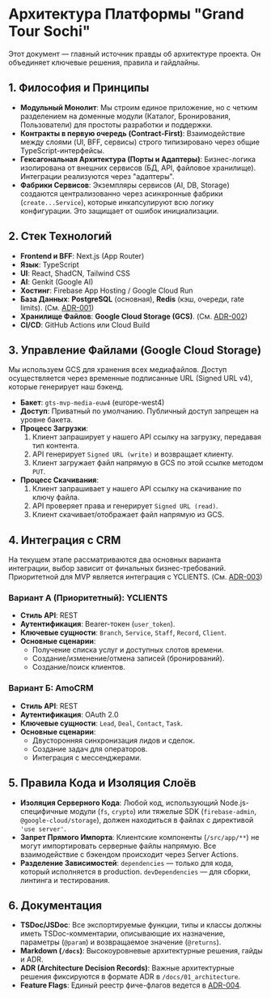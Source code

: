 # Архитектура Платформы "Grand Tour Sochi"

Этот документ — главный источник правды об архитектуре проекта. Он объединяет ключевые решения, правила и гайдлайны.

## 1. Философия и Принципы

- **Модульный Монолит**: Мы строим единое приложение, но с четким разделением на доменные модули (Каталог, Бронирования, Пользователи) для простоты разработки и поддержки.
- **Контракты в первую очередь (Contract-First)**: Взаимодействие между слоями (UI, BFF, сервисы) строго типизировано через общие TypeScript-интерфейсы.
- **Гексагональная Архитектура (Порты и Адаптеры)**: Бизнес-логика изолирована от внешних сервисов (БД, API, файловое хранилище). Интеграции реализуются через "адаптеры".
- **Фабрики Сервисов**: Экземпляры сервисов (AI, DB, Storage) создаются централизованно через асинхронные фабрики (`create...Service`), которые инкапсулируют всю логику конфигурации. Это защищает от ошибок инициализации.

## 2. Стек Технологий

- **Frontend и BFF**: Next.js (App Router)
- **Язык**: TypeScript
- **UI**: React, ShadCN, Tailwind CSS
- **AI**: Genkit (Google AI)
- **Хостинг**: Firebase App Hosting / Google Cloud Run
- **База Данных**: **PostgreSQL** (основная), **Redis** (кэш, очереди, rate limits). (См. [ADR-001](./01_architecture/ADR-001-database-selection.md))
- **Хранилище Файлов**: **Google Cloud Storage (GCS)**. (См. [ADR-002](./01_architecture/ADR-002-storage-selection.md))
- **CI/CD**: GitHub Actions или Cloud Build

## 3. Управление Файлами (Google Cloud Storage)

Мы используем GCS для хранения всех медиафайлов. Доступ осуществляется через временные подписанные URL (Signed URL v4), которые генерирует наш бэкенд.

- **Бакет**: `gts-mvp-media-euw4` (europe-west4)
- **Доступ**: Приватный по умолчанию. Публичный доступ запрещен на уровне бакета.
- **Процесс Загрузки**:
  1. Клиент запраширует у нашего API ссылку на загрузку, передавая тип контента.
  2. API генерирует `Signed URL (write)` и возвращает клиенту.
  3. Клиент загружает файл напрямую в GCS по этой ссылке методом `PUT`.
- **Процесс Скачивания**:
  1. Клиент запрашивает у нашего API ссылку на скачивание по ключу файла.
  2. API проверяет права и генерирует `Signed URL (read)`.
  3. Клиент скачивает/отображает файл напрямую из GCS.

## 4. Интеграция с CRM

На текущем этапе рассматриваются два основных варианта интеграции, выбор зависит от финальных бизнес-требований. Приоритетной для MVP является интеграция с YCLIENTS. (См. [ADR-003](./01_architecture/ADR-003-crm-strategy.md))

### Вариант А (Приоритетный): YCLIENTS
- **Стиль API**: REST
- **Аутентификация**: Bearer-токен (`user_token`).
- **Ключевые сущности**: `Branch`, `Service`, `Staff`, `Record`, `Client`.
- **Основные сценарии**:
  - Получение списка услуг и доступных слотов времени.
  - Создание/изменение/отмена записей (бронирований).
  - Создание/поиск клиентов.

### Вариант Б: AmoCRM
- **Стиль API**: REST
- **Аутентификация**: OAuth 2.0
- **Ключевые сущности**: `Lead`, `Deal`, `Contact`, `Task`.
- **Основные сценарии**:
    - Двусторонняя синхронизация лидов и сделок.
    - Создание задач для операторов.
    - Интеграция с мессенджерами.


## 5. Правила Кода и Изоляция Слоёв

- **Изоляция Серверного Кода**: Любой код, использующий Node.js-специфичные модули (`fs`, `crypto`) или тяжелые SDK (`firebase-admin`, `@google-cloud/storage`), должен находиться в файлах с директивой `'use server'`.
- **Запрет Прямого Импорта**: Клиентские компоненты (`/src/app/**`) не могут импортировать серверные файлы напрямую. Все взаимодействие с бэкендом происходит через Server Actions.
- **Разделение Зависимостей**: `dependencies` — только для кода, который исполняется в production. `devDependencies` — для сборки, линтинга и тестирования.

## 6. Документация

- **TSDoc/JSDoc**: Все экспортируемые функции, типы и классы должны иметь TSDoc-комментарии, описывающие их назначение, параметры (`@param`) и возвращаемое значение (`@returns`).
- **Markdown (`/docs`)**: Высокоуровневые архитектурные решения, гайды и ADR.
- **ADR (Architecture Decision Records)**: Важные архитектурные решения фиксируются в формате ADR в `/docs/01_architecture`.
- **Feature Flags**: Единый реестр фиче-флагов ведется в [ADR-004](./01_architecture/ADR-004-feature-flags-registry.md).
